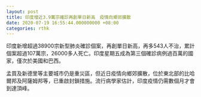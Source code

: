 ```yaml
---
layout: post
title: 印度增近3.9萬宗確診再創單日新高　疫情向鄉郊擴散
date: 2020-07-19 16:55:44.000000000 +08:00
categories: rthk
---
```


印度新增超過38900宗新型肺炎確診個案，再創單日新高，再多543人不治，累計個案超過107萬宗，26000多人死亡。印度星期五成為第三個確診病例過百萬的國家，僅次於美國和巴西。

孟買及新德里等主要城市仍是重災區，但近日疫情向鄉郊擴散，位於東北部的比哈爾邦及阿薩姆邦等，已重啟封鎖措施。流行病學家估計，印度疫情仍需數個月才會到達頂峰。
